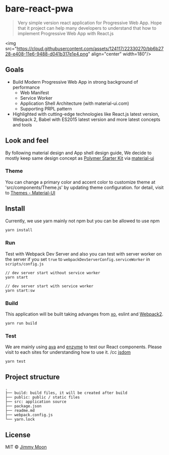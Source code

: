 # bare-react-pwa

> Very simple version react application for Progressive Web App. Hope that it project can help many developers to understand that how to implement Progressive Web App with React.js

<img src="https://cloud.githubusercontent.com/assets/124117/22330270/bb6b2728-e408-11e6-9488-d041b317e1e4.png" align="center" width=180"/>

## Goals

- Build Modern Progressive Web App in strong background of performance
	- Web Manifest
	- Service Worker
	- Application Shell Architecture (with material-ui.com)
	- Supporting PRPL pattern
- Highlighted with cutting-edge technologies like React.js latest version, Webpack 2, Babel with ES2015 latest version and more latest concepts and tools

## Look and feel

By following material design and App shell design guide, We decide to mostly keep same design concept as [Polymer Starter Kit](https://github.com/PolymerElements/polymer-starter-kit) via [material-ui](https://material-ui.com)

### Theme

You can change a primary color and accent color to customize theme at 'src/components/Theme.js' by updating theme configuration. for detail, visit to [Themes - Material-UI](https://goo.gl/jcKqML)

## Install

Currently, we use yarn mainly not npm but you can be allowed to use npm

```js
yarn install
```

### Run

Test with Webpack Dev Server and also you can test with server worker on the server if you set `true` to `webpackDevServerConfig.serviceWorker` in `scripts/config.js`

```
// dev server start without service worker
yarn start

// dev server start with service worker
yarn start:sw
```

### Build

This application will be built taking advanges from [xo](https://github.com/sindresorhus/xo), eslint and [Webpack2](https://webpack.js.org/).

```
yarn run build
```

### Test

We are mainly using [ava](https://github.com/avajs/ava) and [enzyme](https://github.com/airbnb/enzyme) to test our React components. Please visit to each sites for understanding how to use it. /cc [jsdom](https://github.com/tmpvar/jsdom)

```
yarn test
```

## Project structure

```
.
├── build: build files, it will be created after build
├── public: public / static files
├── src: application source
├── package.json
├── readme.md
├── webpack.config.js
└── yarn.lock
```

## License

MIT © [Jimmy Moon](http://ragingwind.me)
